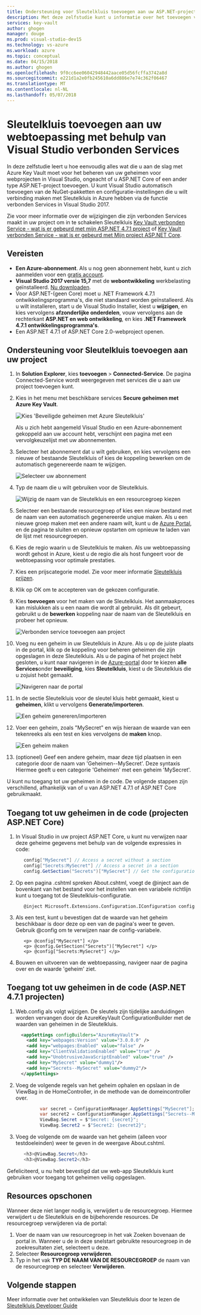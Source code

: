 ```yaml
---
title: Ondersteuning voor Sleutelkluis toevoegen aan uw ASP.NET-project met Visual Studio | Microsoft Docs
description: Met deze zelfstudie kunt u informatie over het toevoegen van ondersteuning voor Sleutelkluis naar een webtoepassing ASP.NET of ASP.NET Core.
services: key-vault
author: ghogen
manager: douge
ms.prod: visual-studio-dev15
ms.technology: vs-azure
ms.workload: azure
ms.topic: conceptual
ms.date: 04/15/2018
ms.author: ghogen
ms.openlocfilehash: 9f0cc6ee06042948442aace05d56fcffa3742a8d
ms.sourcegitcommit: e221d1a2e0fb245610a6dd886e7e74c362f06467
ms.translationtype: MT
ms.contentlocale: nl-NL
ms.lasthandoff: 05/07/2018
---
```

# <a name="add-key-vault-to-your-web-application-by-using-visual-studio-connected-services"></a>Sleutelkluis toevoegen aan uw webtoepassing met behulp van Visual Studio verbonden Services

In deze zelfstudie leert u hoe eenvoudig alles wat die u aan de slag met Azure Key Vault moet voor het beheren van uw geheimen voor webprojecten in Visual Studio, ongeacht of u ASP.NET Core of een ander type ASP.NET-project toevoegen. U kunt Visual Studio automatisch toevoegen van de NuGet-pakketten en configuratie-instellingen die u wilt verbinding maken met Sleutelkluis in Azure hebben via de functie verbonden Services in Visual Studio 2017. 

Zie voor meer informatie over de wijzigingen die zijn verbonden Services maakt in uw project om in te schakelen Sleutelkluis [Key Vault verbonden Service - wat is er gebeurd met mijn ASP.NET 4.7.1 project](vs-key-vault-aspnet-what-happened.md) of [Key Vault verbonden Service - wat is er gebeurd met Mijn project ASP.NET Core](vs-key-vault-aspnet-core-what-happened.md).

## <a name="prerequisites"></a>Vereisten

- **Een Azure-abonnement**. Als u nog geen abonnement hebt, kunt u zich aanmelden voor een [gratis account](https://azure.microsoft.com/pricing/free-trial/).
- **Visual Studio 2017 versie 15,7** met de **webontwikkeling** werkbelasting geïnstalleerd. [Nu downloaden](https://aka.ms/vsdownload).
- Voor ASP.NET-(geen Core) moet u .NET Framework 4.7.1 ontwikkelingsprogramma's, die niet standaard worden geïnstalleerd. Als u wilt installeren, start u de Visual Studio Installer, kiest u **wijzigen**, en kies vervolgens **afzonderlijke onderdelen**, vouw vervolgens aan de rechterkant **ASP.NET en web ontwikkeling**, en kies **.NET Framework 4.7.1 ontwikkelingsprogramma's**.
- Een ASP.NET 4.7.1 of ASP.NET Core 2.0-webproject openen.

## <a name="add-key-vault-support-to-your-project"></a>Ondersteuning voor Sleutelkluis toevoegen aan uw project

1. In **Solution Explorer**, kies **toevoegen** > **Connected-Service**.
   De pagina Connected-Service wordt weergegeven met services die u aan uw project toevoegen kunt.
1. Kies in het menu met beschikbare services **Secure geheimen met Azure Key Vault**.

   ![Kies 'Beveiligde geheimen met Azure Sleutelkluis'](media/vs-key-vault-add-connected-service/KeyVaultConnectedService1.PNG)

   Als u zich hebt aangemeld Visual Studio en een Azure-abonnement gekoppeld aan uw account hebt, verschijnt een pagina met een vervolgkeuzelijst met uw abonnementen.
1. Selecteer het abonnement dat u wilt gebruiken, en kies vervolgens een nieuwe of bestaande Sleutelkluis of kies de koppeling bewerken om de automatisch gegenereerde naam te wijzigen.

   ![Selecteer uw abonnement](media/vs-key-vault-add-connected-service/KeyVaultConnectedService3.PNG)

1. Typ de naam die u wilt gebruiken voor de Sleutelkluis.

   ![Wijzig de naam van de Sleutelkluis en een resourcegroep kiezen](media/vs-key-vault-add-connected-service/KeyVaultConnectedService-Edit.PNG)

1. Selecteer een bestaande resourcegroep of kies een nieuw bestand met de naam van een automatisch gegenereerde unqiue maken.  Als u een nieuwe groep maken met een andere naam wilt, kunt u de [Azure Portal](https://portal.azure.com), en de pagina te sluiten en opnieuw opstarten om opnieuw te laden van de lijst met resourcegroepen.
1. Kies de regio waarin u de Sleutelkluis te maken. Als uw webtoepassing wordt gehost in Azure, kiest u de regio die als host fungeert voor de webtoepassing voor optimale prestaties.
1. Kies een prijscategorie model. Zie voor meer informatie [Sleutelkluis prijzen](https://azure.microsoft.com/pricing/details/key-vault/).
1. Klik op OK om te accepteren van de gekozen configuratie.
1. Kies **toevoegen** voor het maken van de Sleutelkluis. Het aanmaakproces kan mislukken als u een naam die wordt al gebruikt.  Als dit gebeurt, gebruikt u de **bewerken** koppeling naar de naam van de Sleutelkluis en probeer het opnieuw.

   ![Verbonden service toevoegen aan project](media/vs-key-vault-add-connected-service/KeyVaultConnectedService4.PNG)

1. Voeg nu een geheim in uw Sleutelkluis in Azure. Als u op de juiste plaats in de portal, klik op de koppeling voor beheren geheimen die zijn opgeslagen in deze Sleutelkluis. Als u de pagina of het project hebt gesloten, u kunt naar navigeren in de [Azure-portal](https://portal.azure.com) door te kiezen **alle Services**onder **beveiliging**, kies **Sleutelkluis**, kiest u de Sleutelkluis die u zojuist hebt gemaakt.

   ![Navigeren naar de portal](media/vs-key-vault-add-connected-service/manage-secrets-link.jpg)

1. In de sectie Sleutelkluis voor de sleutel kluis hebt gemaakt, kiest u **geheimen**, klikt u vervolgens **Generate/importeren**.

   ![Een geheim genereren/importeren](media/vs-key-vault-add-connected-service/generate-secrets.jpg)

1. Voer een geheim, zoals "MySecret" en wijs hieraan de waarde van een tekenreeks als een test en kies vervolgens de **maken** knop.

   ![Een geheim maken](media/vs-key-vault-add-connected-service/create-a-secret.jpg)

1. (optioneel) Geef een andere geheim, maar deze tijd plaatsen in een categorie door de naam van 'Geheimen--MySecret'. Deze syntaxis Hiermee geeft u een categorie 'Geheimen' met een geheim 'MySecret'.
 
U kunt nu toegang tot uw geheimen in de code. De volgende stappen zijn verschillend, afhankelijk van of u van ASP.NET 4.7.1 of ASP.NET Core gebruikmaakt.

## <a name="access-your-secrets-in-code-aspnet-core-projects"></a>Toegang tot uw geheimen in de code (projecten ASP.NET Core)

1. In Visual Studio in uw project ASP.NET Core, u kunt nu verwijzen naar deze geheime gegevens met behulp van de volgende expressies in code:
 
   ```csharp
      config["MySecret"] // Access a secret without a section
      config["Secrets:MySecret"] // Access a secret in a section
      config.GetSection("Secrets")["MySecret"] // Get the configuration section and access a secret in it.
   ```

1. Op een pagina .cshtml spreken About.cshtml, voegt de @inject aan de bovenkant van het bestand voor het instellen van een variabele richtlijn kunt u toegang tot de Sleutelkluis-configuratie.

   ```cshtml
      @inject Microsoft.Extensions.Configuration.IConfiguration config
   ```

1. Als een test, kunt u bevestigen dat de waarde van het geheim beschikbaar is door deze op een van de pagina's weer te geven. Gebruik @config om te verwijzen naar de config-variabele.
 
   ```cshtml
      <p> @config["MySecret"] </p>
      <p> @config.GetSection("Secrets")["MySecret"] </p>
      <p> @config["Secrets:MySecret"] </p>
   ```

1. Bouwen en uitvoeren van de webtoepassing, navigeer naar de pagina over en de waarde 'geheim' ziet.

## <a name="access-your-secrets-in-code-aspnet-471-projects"></a>Toegang tot uw geheimen in de code (ASP.NET 4.7.1 projecten)

1. Web.config als volgt wijzigen. De sleutels zijn tijdelijke aanduidingen worden vervangen door de AzureKeyVault ConfigurationBuilder met de waarden van geheimen in de Sleutelkluis.

   ```xml
     <appSettings configBuilders="AzureKeyVault">
       <add key="webpages:Version" value="3.0.0.0" />
       <add key="webpages:Enabled" value="false" />
       <add key="ClientValidationEnabled" value="true" />
       <add key="UnobtrusiveJavaScriptEnabled" value="true" />
       <add key="MySecret" value="dummy1"/>
       <add key="Secrets--MySecret" value="dummy2"/>
     </appSettings>
   ```

1. Voeg de volgende regels van het geheim ophalen en opslaan in de ViewBag in de HomeController, in de methode van de domeincontroller over.
 
   ```csharp
            var secret = ConfigurationManager.AppSettings["MySecret"];
            var secret2 = ConfigurationManager.AppSettings["Secrets--MySecret"];
            ViewBag.Secret = $"Secret: {secret}";
            ViewBag.Secret2 = $"Secret2: {secret2}";
   ```

1. Voeg de volgende om de waarde van het geheim (alleen voor testdoeleinden) weer te geven in de weergave About.cshtml.

   ```csharp
      <h3>@ViewBag.Secret</h3>
      <h3>@ViewBag.Secret2</h3>
   ```

Gefeliciteerd, u nu hebt bevestigd dat uw web-app Sleutelkluis kunt gebruiken voor toegang tot geheimen veilig opgeslagen.

## <a name="clean-up-resources"></a>Resources opschonen

Wanneer deze niet langer nodig is, verwijdert u de resourcegroep. Hiermee verwijdert u de Sleutelkluis en de bijbehorende resources. De resourcegroep verwijderen via de portal:

1. Voer de naam van uw resourcegroep in het vak Zoeken bovenaan de portal in. Wanneer u de in deze snelstart gebruikte resourcegroep in de zoekresultaten ziet, selecteert u deze.
2. Selecteer **Resourcegroep verwijderen**.
3. Typ in het vak **TYP DE NAAM VAN DE RESOURCEGROEP** de naam van de resourcegroep en selecteer **Verwijderen**.

## <a name="next-steps"></a>Volgende stappen

Meer informatie over het ontwikkelen van Sleutelkluis door te lezen de [Sleutelkluis Developer Guide](key-vault-developers-guide.md)
